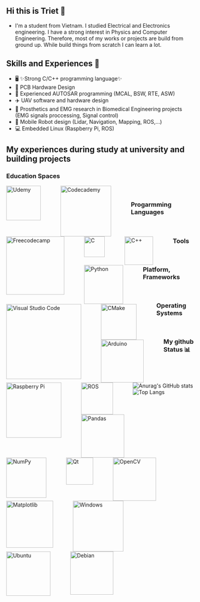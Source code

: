 ## Hi this is Triet 👋
- I'm a student from Vietnam. I studied Electrical and Electronics engineering. I have a strong interest in Physics and Computer Engineering. Therefore, most of my works or projects are build from ground up. While build things from scratch I can learn a lot.
## Skills and Experiences 📖
  - 🖥️ ✨Strong C/C++ programming language✨
  - 🔬 PCB Hardware Design 
  - 🚗 Experienced AUTOSAR programming (MCAL, BSW, RTE, ASW)
  - ✈️ UAV software and hardware design
  - 🦾 Prosthetics and EMG research in Biomedical Engineering projects (EMG signals proccessing, Signal control)
  - 🤖 Mobile Robot design (Lidar, Navigation, Mapping, ROS,...)
  - 💻 Embedded Linux (Raspberry Pi, ROS)
## My experiences during study at university and building projects 
### Education Spaces 
<img align="left" alt="Udemy" width="92px" style="padding-right:50px;" src="https://img.shields.io/badge/Udemy-A435F0?style=for-the-badge&logo=Udemy&logoColor=white"/>
<img align="left" alt="Codecademy" width="135px" style="padding-right:50px;" src="https://img.shields.io/badge/Codecademy-FFF0E5?style=for-the-badge&logo=codecademy&logoColor=1F243A"/>
<img align="left" alt="Freecodecamp" width="155px" style="padding-right:50px;" src="https://img.shields.io/badge/Freecodecamp-%23123.svg?&style=for-the-badge&logo=freecodecamp&logoColor=green"/>
<br/>

### Progarmming Languages
<img align="left" alt="C" width="55px" style="padding-right:50px;" src="https://img.shields.io/badge/c-%2300599C.svg?style=for-the-badge&logo=c&logoColor=white"/>
<img align="left" alt="C++" width="76px" style="padding-right:50px;" src="https://img.shields.io/badge/c++-%2300599C.svg?style=for-the-badge&logo=c%2B%2B&logoColor=white"/>
<img align="left" alt="Python" width="104px" style="padding-right:50px;" src="https://img.shields.io/badge/python-3670A0?style=for-the-badge&logo=python&logoColor=ffdd54"/>
<br/>

### Tools
<img align="left" alt="Visual Studio Code" width="200px" style="padding-right:50px;" src="https://img.shields.io/badge/Visual%20Studio%20Code-0078d7.svg?style=for-the-badge&logo=visual-studio-code&logoColor=white"/>
<img align="left" alt="CMake" width="95px" style="padding-right:50px;" src="https://img.shields.io/badge/CMake-%23008FBA.svg?style=for-the-badge&logo=cmake&logoColor=white"/>
<img align="left" alt="Arduino" width="114px" style="padding-right:50px;" src="https://img.shields.io/badge/-Arduino-00979D?style=for-the-badge&logo=Arduino&logoColor=white"/>
<img align="left" alt="Raspberry Pi" width="147px" style="padding-right:50px;" src="https://img.shields.io/badge/-RaspberryPi-C51A4A?style=for-the-badge&logo=Raspberry-Pi"/>
<br/>

### Platform, Frameworks
<img align="left" alt="ROS" width="85px" style="padding-right:50px;" src="https://img.shields.io/badge/ros-%230A0FF9.svg?style=for-the-badge&logo=ros&logoColor=white"/>
<img align="left" alt="Pandas" width="115px" style="padding-right:50px;" src="https://img.shields.io/badge/pandas-%23150458.svg?style=for-the-badge&logo=pandas&logoColor=white"/>
<img align="left" alt="NumPy" width="107px" style="padding-right:50px;" src="https://img.shields.io/badge/numpy-%23013243.svg?style=for-the-badge&logo=numpy&logoColor=white"/>
<img align="left" alt="Qt" width="72px" style="padding-right:50px;" src="https://img.shields.io/badge/Qt-%23217346.svg?style=for-the-badge&logo=Qt&logoColor=white"/>
<img align="left" alt="OpenCV" width="115px" style="padding-right:50px;" src="https://img.shields.io/badge/opencv-%23white.svg?style=for-the-badge&logo=opencv&logoColor=white"/>
<img align="left" alt="Matplotlib" width="125px" style="padding-right:50px;" src="https://img.shields.io/badge/Matplotlib-%23ffffff.svg?style=for-the-badge&logo=Matplotlib&logoColor=black"/>
<br/>

### Operating Systems
<img align="left" alt="Windows" width="135px" style="padding-right:50px;" src="https://img.shields.io/badge/Windows-0078D6?style=for-the-badge&logo=windows&logoColor=white"/>
<img align="left" alt="Ubuntu" width="118px" style="padding-right:50px;" src="https://img.shields.io/badge/Ubuntu-E95420?style=for-the-badge&logo=ubuntu&logoColor=white"/>
<img align="left" alt="Debian" width="115px" style="padding-right:50px;" src="https://img.shields.io/badge/Debian-D70A53?style=for-the-badge&logo=debian&logoColor=white"/>
<br/>

### My github Status 📊
![Anurag's GitHub stats](https://github-readme-stats.vercel.app/api?username=trietmt9&show_icons=true&theme=react)
![Top Langs](https://github-readme-stats.vercel.app/api/top-langs/?username=trietmt9&layout=compact)

